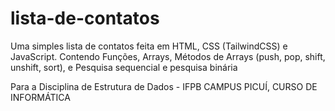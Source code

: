 # lista-de-contatos

Uma simples lista de contatos feita em HTML, CSS (TailwindCSS) e JavaScript. Contendo Funções, Arrays, Métodos de Arrays (push, pop, shift, unshift, sort), e Pesquisa sequencial e pesquisa binária

Para a Disciplina de Estrutura de Dados - IFPB CAMPUS PICUÍ, CURSO DE INFORMÁTICA
